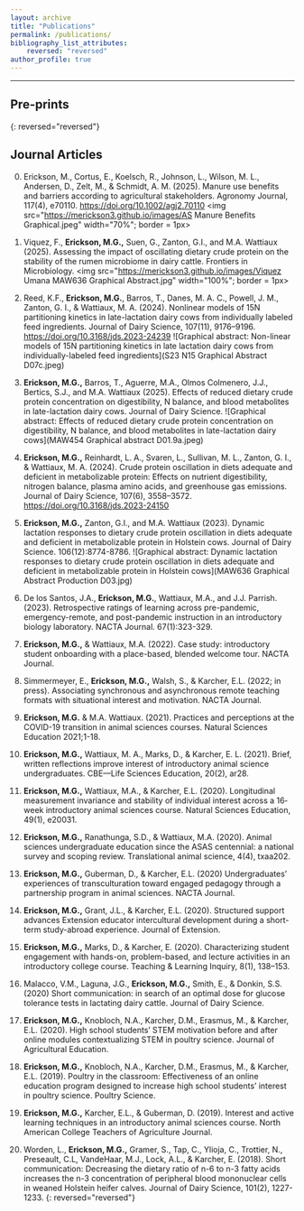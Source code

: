 ```yaml
---
layout: archive
title: "Publications"
permalink: /publications/
bibliography_list_attributes:
    reversed: "reversed"
author_profile: true
---
```


---
## Pre-prints
{: reversed="reversed"}



## Journal Articles

0. Erickson, M., Cortus, E., Koelsch, R., Johnson, L., Wilson, M. L., Andersen, D., Zelt, M., & Schmidt, A. M. (2025). Manure use benefits and barriers according to agricultural stakeholders. Agronomy Journal, 117(4), e70110. https://doi.org/10.1002/agj2.70110
<img src="https://merickson3.github.io/images/AS Manure Benefits Graphical.jpeg" width="70%"; border = 1px>

2. Viquez, F., **Erickson, M.G.,** Suen, G., Zanton, G.I., and M.A. Wattiaux (2025). Assessing the impact of oscillating dietary crude protein on the stability of the rumen microbiome in dairy cattle. Frontiers in Microbiology.
<img src="https://merickson3.github.io/images/Viquez Umana MAW636 Graphical Abstract.jpg" width="100%"; border = 1px>


1. Reed, K.F., **Erickson, M.G.**, Barros, T., Danes, M. A. C., Powell, J. M., Zanton, G. I., & Wattiaux, M. A. (2024). Nonlinear models of 15N partitioning kinetics in late-lactation dairy cows from individually labeled feed ingredients. Journal of Dairy Science, 107(11), 9176–9196. https://doi.org/10.3168/jds.2023-24239
![Graphical abstract:  Non-linear models of 15N partitioning kinetics in late lactation dairy cows from individually-labeled feed ingredients](S23 N15 Graphical Abstract D07c.jpeg)

0. **Erickson, M.G.,** Barros, T., Aguerre, M.A., Olmos Colmenero, J.J., Bertics, S.J., and M.A. Wattiaux (2025). Effects of reduced dietary crude protein concentration on digestibility, N balance, and blood metabolites in late-lactation dairy cows. Journal of Dairy Science.
![Graphical abstract:  Effects of reduced dietary crude protein concentration on digestibility, N balance, and blood metabolites in late-lactation dairy cows](MAW454 Graphical abstract D01.9a.jpeg)

0. **Erickson, M.G.,** Reinhardt, L. A., Svaren, L., Sullivan, M. L., Zanton, G. I., & Wattiaux, M. A. (2024). Crude protein oscillation in diets adequate and deficient in metabolizable protein: Effects on nutrient digestibility, nitrogen balance, plasma amino acids, and greenhouse gas emissions. Journal of Dairy Science, 107(6), 3558–3572. https://doi.org/10.3168/jds.2023-24150

0. **Erickson, M.G.,** Zanton, G.I., and M.A. Wattiaux (2023). Dynamic lactation responses to dietary crude protein oscillation in diets adequate and deficient in metabolizable protein in Holstein cows. Journal of Dairy Science. 106(12):8774-8786. <a href = "https://doi.org/10.3168/jds.2023-23603"> <i class="fas fa-link"></i></a> ![Graphical abstract:  Dynamic lactation responses to dietary crude protein oscillation in diets adequate and deficient in metabolizable protein in Holstein cows](MAW636 Graphical Abstract Production D03.jpg)

0. De los Santos, J.A., **Erickson, M.G.**, Wattiaux, M.A., and J.J. Parrish. (2023). Retrospective ratings of learning across pre-pandemic, emergency-remote, and post-pandemic instruction in an introductory biology laboratory. NACTA Journal.  67(1):323-329. <a href = "https://doi.org/10.56103/nactaj.v67i1.123"> <i class="fas fa-link"></i></a>  

0. **Erickson, M.G.,** & Wattiaux, M.A. (2022). Case study:  introductory student onboarding with a place-based, blended welcome tour. NACTA Journal. <a href="https://www.researchgate.net/publication/362850929_Case_Study_Introductory_Student_Onboarding_With_a_Place-Based_Blended_Welcome_Tour"><i class="fas fa-link"></i></a>  

0. Simmermeyer, E., **Erickson, M.G.,**  Walsh, S., & Karcher, E.L. (2022; in press). Associating synchronous and asynchronous remote teaching formats with situational interest and motivation. NACTA Journal. <a href="https://www.researchgate.net/publication/362851020_Associating_Synchronous_and_Asynchronous_Remote_Teaching_Formats_with_Student_Situational_Interest_and_Motivation"><i class="fas fa-link"></i></a>  

0. **Erickson, M.G.**  & M.A. Wattiaux. (2021). Practices and perceptions at the COVID-19 transition in animal sciences courses. Natural Sciences Education 2021;1-18.
<a href="https://doi.org/10.1002/nse2.20039"><i class="fas fa-link"></i></a>  

0. **Erickson, M.G.,** Wattiaux, M. A., Marks, D., & Karcher, E. L. (2021). Brief, written reflections improve interest of introductory animal science undergraduates. CBE—Life Sciences Education, 20(2), ar28. <a href="https://doi.org/10.1002/nse2.20039"><i class="fas fa-link"></i></a>  

0. **Erickson, M.G.,** Wattiaux, M.A., & Karcher, E.L. (2020). Longitudinal measurement invariance and stability of individual interest across a 16‐week introductory animal sciences course. Natural Sciences Education, 49(1), e20031.  <a href="https://doi.org/10.1002/nse2.20031"><i class="fas fa-link"></i></a>

0. **Erickson, M.G.,**  Ranathunga, S.D., & Wattiaux, M.A. (2020). Animal sciences undergraduate education since the ASAS centennial: a national survey and scoping review. Translational animal science, 4(4), txaa202.   <a href="https://doi.org/10.1093/tas/txaa202"><i class="fas fa-link"></i></a>

0. **Erickson, M.G.,**  Guberman, D., & Karcher, E.L. (2020) Undergraduates’ experiences of transculturation toward engaged pedagogy through a partnership program in animal sciences. NACTA Journal. <a href="https://www.researchgate.net/publication/344890529_Undergraduates'_experiences_of_transculturation_toward_engaged_pedagogy_through_a_partnership_program_in_animal_sciences"> <i class="fas fa-link"></i></a> 

0. **Erickson, M.G.,**  Grant, J.L., & Karcher, E.L. (2020). Structured support advances Extension educator intercultural development during a short-term study-abroad experience. Journal of Extension.  <a href="https://tigerprints.clemson.edu/joe/vol58/iss4/12/"> <i class="fas fa-link"></i></a>

0. **Erickson, M.G.,**  Marks, D., & Karcher, E. (2020). Characterizing student engagement with hands-on, problem-based, and lecture activities in an introductory college course. Teaching & Learning Inquiry, 8(1), 138–153.  <a href="https://doi.org/10.20343/teachlearninqu.8.1.10"> <i class="fas fa-link"></i></a>

0. Malacco, V.M., Laguna, J.G., **Erickson, M.G.,** Smith, E., & Donkin, S.S. (2020) Short communication:  in search of an optimal dose for glucose tolerance tests in lactating dairy cattle. Journal of Dairy Science.  <a href="https://pubmed.ncbi.nlm.nih.gov/32475657/"> <i class="fas fa-link"></i></a>

0. **Erickson, M.G.,**  Knobloch, N.A., Karcher, D.M., Erasmus, M., & Karcher, E.L. (2020). High school students’ STEM motivation before and after online modules contextualizing STEM in poultry science. Journal of Agricultural Education.  <a href="https://www.researchgate.net/publication/343724993_High_School_Student_and_Teacher_Perceptions_of_an_Online_Learning_Experience_Integrating_STEM_and_Poultry_Science"> <i class="fas fa-link"></i></a> 

0. **Erickson, M.G.,** Knobloch, N.A., Karcher, D.M., Erasmus, M., & Karcher, E.L. (2019). Poultry in the classroom:  Effectiveness of an online education program designed to increase high school students’ interest in poultry science. Poultry Science. <a href="https://www.researchgate.net/publication/335468264_Poultry_in_the_classroom_effectiveness_of_an_online_poultry-science-based_education_program_for_high_school_STEM_instruction"> <i class="fas fa-link"></i></a>   

0. **Erickson, M.G.,**  Karcher, E.L., & Guberman, D. (2019). Interest and active learning techniques in an introductory animal sciences course. North American College Teachers of Agriculture Journal. <a href="https://www.researchgate.net/publication/343376853_Interest_and_Active_Learning_Techniques_in_an_Introductory_Animal_Science_Course
"> <i class="fas fa-link"></i></a>  

2. Worden, L., **Erickson, M.G.,** Gramer, S., Tap, C., Ylioja, C., Trottier, N., Preseault, C.L, VandeHaar, M.J., Lock, A.L., & Karcher, E. (2018). Short communication: Decreasing the dietary ratio of n-6 to n-3 fatty acids increases the n-3 concentration of peripheral blood mononuclear cells in weaned Holstein heifer calves. Journal of Dairy Science, 101(2), 1227-1233.  <a href="https://pubmed.ncbi.nlm.nih.gov/29174150/"> <i class="fas fa-link"></i></a> 
{: reversed="reversed"}
